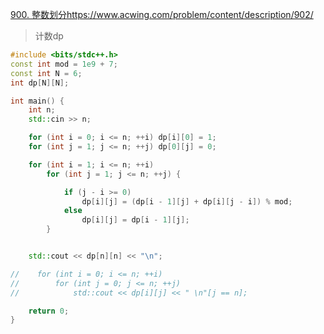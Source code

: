 [900. 整数划分](https://www.acwing.com/problem/content/description/902/)https://www.acwing.com/problem/content/description/902/

> 计数dp

```cpp
#include <bits/stdc++.h>
const int mod = 1e9 + 7;
const int N = 6;
int dp[N][N];

int main() {
    int n;
    std::cin >> n;

    for (int i = 0; i <= n; ++i) dp[i][0] = 1;
    for (int j = 1; j <= n; ++j) dp[0][j] = 0;

    for (int i = 1; i <= n; ++i)
        for (int j = 1; j <= n; ++j) {

            if (j - i >= 0)
                dp[i][j] = (dp[i - 1][j] + dp[i][j - i]) % mod;
            else
                dp[i][j] = dp[i - 1][j];
        }


    std::cout << dp[n][n] << "\n";

//    for (int i = 0; i <= n; ++i)
//        for (int j = 0; j <= n; ++j)
//            std::cout << dp[i][j] << " \n"[j == n];

    return 0;
}
```

